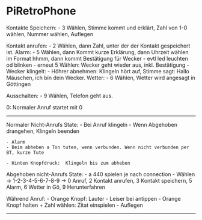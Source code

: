# PiRetroPhone


Kontakte Speichern:
    - 3 Wählen, Stimme kommt und erklärt, Zahl von 1-0 wählen, Nummer wählen, Auflegen

Kontakt anrufen: 
    - 2 Wählen, dann Zahl, unter der der Kontakt gespeichert ist.
Alarm:
    - 5 Wählen, dann Kommt kurze Erklärung, dann Uhrzeit wählen im Format hhmm, dann kommt Bestätigung für Wecker
        - evtl led leuchten od blinken
    - erneut 5 Wählen: Wecker geht wieder aus, inkl. Bestätigung
    - Wecker klingelt:
        - Höhrer abnehmen: Klingeln hört auf, Stimme sagt:
            Hallo Mäuschen, ich bin dein Wecker.
Wetter:
    - 6 Wählen, Wetter wird angesagt in Göttingen

Ausschalten:
    - 9 Wählen, Telefon geht aus.


0: Normaler Anruf startet mit 0



---

Normaler Nicht-Anrufs State:
    - Bei Anruf klingeln
        - Wenn Abgehoben drangehen, Klingeln beenden

    - Alarm
    - Beim abheben a Ton tuten, wenn verbunden. Wenn nicht verbunden per BT, kurze Tute

    - Hinten Knopfdruck:  Klingeln bis zum abheben

Abgehoben nicht-Anrufs State:
    - a 440 spielen je nach connection
    - Wählen
        -> 1-2-3-4-5-6-7-8-9
        -> 0 Anruf, 2 Kontakt anrufen, 3 Kontakt speichern, 5 Alarm, 6 Wetter in Gö, 9 Herunterfahren


Während Anruf:
    - Orange Knopf: Lauter - Leiser bei antippen
    - Orange Knopf halten + Zahl wählen: Zitat einspielen
    - Auflegen

---